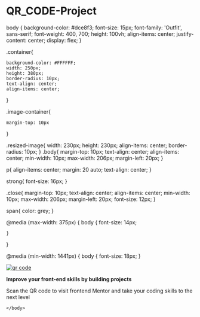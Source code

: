 # QR_CODE-Project
<!DOCTYPE html>

<html lang="en">
    <head>
        <meta charset="utf-8"/>
        <meta name="viewport" content="width=device-width, initial-scale=1.0">
        <link rel="stylesheet" href="styles.css"/>
        <title>QR Scan</title>
        <link rel="icon" href="favicon-32x32.png" type="favicon-32x32">
        body {
    background-color: #dce8f3;
    font-size: 15px;
    font-family: 'Outfit', sans-serif;
    font-weight: 400, 700;
    height: 100vh;
    align-items: center;
    justify-content: center;
    display: flex;
}

.container{

    background-color: #FFFFFF;
    width: 250px;
    height: 380px;
    border-radius: 10px;
    text-align: center;
    align-items: center;
}

.image-container{

    margin-top: 10px
}


.resized-image{
    width: 230px;
    height: 230px;
    align-items: center;
    border-radius: 10px; 
}
.body{
    margin-top: 10px;
    text-align: center;
    align-items: center;
    min-width: 10px;
    max-width: 206px;
    margin-left: 20px;
}

p{
    align-items: center;
    margin: 20 auto;
    text-align: center;
}

strong{
    font-size: 16px;
}

.close{
    margin-top: 10px;
    text-align: center;
    align-items: center;
    min-width: 10px;
    max-width: 206px;
    margin-left: 20px;
    font-size: 12px;
}

span{
    color: grey;
}

@media (max-width: 375px) {
    body {
      font-size: 14px;
      
    }
  }

  @media (min-width: 1441px) {
    body {
      font-size: 18px;
    }
    </head>
    <body>
        <div class="container">
            <div class="image-container">
                <a href="image-qr-code.png"><img src="image-qr-code.png" alt="qr code" class="resized-image"></a>
            </div>
            <div class="body">
                <p><strong>Improve your front-end skills by building projects</p></strong></p>
            </div>
            <div class="close">
                <p><span>Scan the QR code to visit frontend Mentor and take your coding skills to the next level</span></p>
            </div>
        </div>
        
    </body>
</html>
